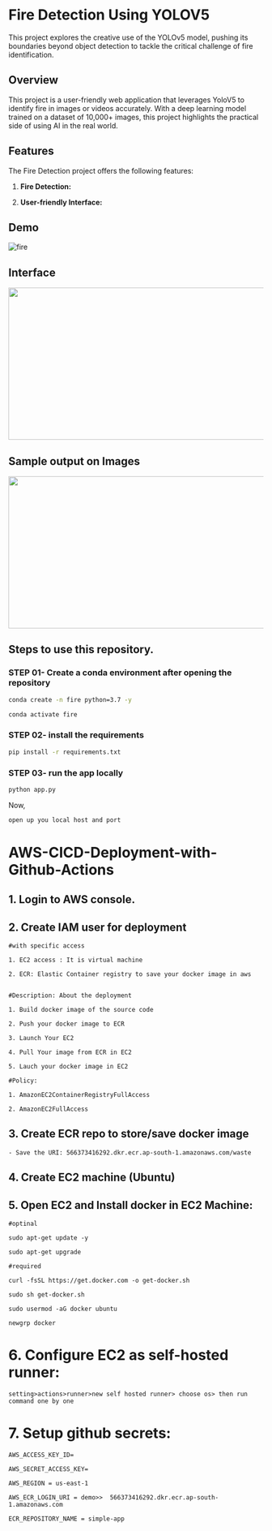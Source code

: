 # Fire Detection Using YOLOV5

This project explores the creative use of the YOLOv5 model, pushing its boundaries beyond object detection to tackle the critical challenge of fire identification.

## Overview

This project is a user-friendly web application that leverages YoloV5 to identify fire in images or videos accurately. With a deep learning model trained on a dataset of 10,000+ images, this project highlights the practical side of using AI in the real world.

## Features

The Fire Detection project offers the following features:

1. **Fire Detection:**

2. **User-friendly Interface:**

## Demo

![fire](https://github.com/Msparihar/Fire-Detection-using-YoloV5/assets/75237981/84fc40f8-f87e-4962-b0ef-c454cd341842)

## Interface

<img src="https://github.com/Msparihar/Fire-Detection-using-YoloV5/assets/75237981/d6467dd6-19c3-4ae4-acdd-cbe5a6472e9e" width="600" height="300">

## Sample output on Images

<img src="https://github.com/Msparihar/Fire-Detection-using-YoloV5/assets/75237981/2cc488c7-98f0-4f9c-82a1-c23178a216de" width="600" height="300">

## Steps to use this repository.

### STEP 01- Create a conda environment after opening the repository

```bash
conda create -n fire python=3.7 -y
```

```bash
conda activate fire
```

### STEP 02- install the requirements

```bash
pip install -r requirements.txt
```

### STEP 03- run the app locally

```bash
python app.py
```

Now,

```bash
open up you local host and port
```

# AWS-CICD-Deployment-with-Github-Actions

## 1. Login to AWS console.

## 2. Create IAM user for deployment

    #with specific access

    1. EC2 access : It is virtual machine

    2. ECR: Elastic Container registry to save your docker image in aws


    #Description: About the deployment

    1. Build docker image of the source code

    2. Push your docker image to ECR

    3. Launch Your EC2

    4. Pull Your image from ECR in EC2

    5. Lauch your docker image in EC2

    #Policy:

    1. AmazonEC2ContainerRegistryFullAccess

    2. AmazonEC2FullAccess

## 3. Create ECR repo to store/save docker image

    - Save the URI: 566373416292.dkr.ecr.ap-south-1.amazonaws.com/waste

## 4. Create EC2 machine (Ubuntu)

## 5. Open EC2 and Install docker in EC2 Machine:

    #optinal

    sudo apt-get update -y

    sudo apt-get upgrade

    #required

    curl -fsSL https://get.docker.com -o get-docker.sh

    sudo sh get-docker.sh

    sudo usermod -aG docker ubuntu

    newgrp docker

# 6. Configure EC2 as self-hosted runner:

    setting>actions>runner>new self hosted runner> choose os> then run command one by one

# 7. Setup github secrets:

    AWS_ACCESS_KEY_ID=

    AWS_SECRET_ACCESS_KEY=

    AWS_REGION = us-east-1

    AWS_ECR_LOGIN_URI = demo>>  566373416292.dkr.ecr.ap-south-1.amazonaws.com

    ECR_REPOSITORY_NAME = simple-app
